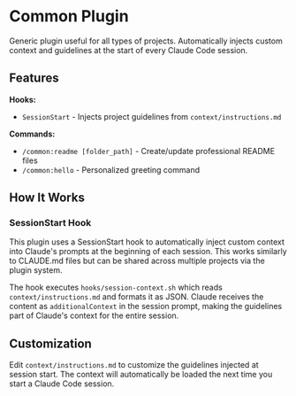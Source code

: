 # Common Plugin

Generic plugin useful for all types of projects. Automatically injects custom context and guidelines at the start of every Claude Code session.

## Features

**Hooks:**

- `SessionStart` - Injects project guidelines from `context/instructions.md`

**Commands:**

- `/common:readme [folder_path]` - Create/update professional README files
- `/common:hello` - Personalized greeting command

## How It Works

### SessionStart Hook

This plugin uses a SessionStart hook to automatically inject custom context into Claude's prompts at the beginning of each session. This works similarly to CLAUDE.md files but can be shared across multiple projects via the plugin system.

The hook executes `hooks/session-context.sh` which reads `context/instructions.md` and formats it as JSON. Claude receives the content as `additionalContext` in the session prompt, making the guidelines part of Claude's context for the entire session.

## Customization

Edit `context/instructions.md` to customize the guidelines injected at session start. The context will automatically be loaded the next time you start a Claude Code session.
